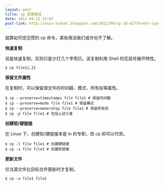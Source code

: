 ```yaml
---
layout: post
title: cp 另类用法
date: 2012-04-12 23:07
post-link: http://unix-school.blogspot.com/2012/04/cp-10-different-copy-command-examples.html
---
```


就算如司空见惯的 cp 命令，某些用法我们或许也不了解。

**快速复制**

说是快速复制，实则只是少打几个字而已。该复制利用 Shell 的花括号展开特性。

    $ cp file{1,2}

**保留文件属性**

在复制时，可以保留源文件的时间戳、模式、所有权等属性。

    $ cp --preserve=timestamps file file1 # 保留时间戳
    $ cp --preserve=mode file file1 # 保留模式
    $ cp --preserve=ownership file file1 # 保留所有权
    $ cp -p file file1 # 包括上述三者

**创建软/硬链接**

在 Linux 下，创建软/硬链接本是 ln 的专职，但 cp 却可以代劳。

    $ cp -l file file1 # 创建硬链接
    $ cp -s file file1 # 创建软链接

**更新文件**

仅当源文件比目标文件更新时才复制。

    $ cp -u file1 file2
